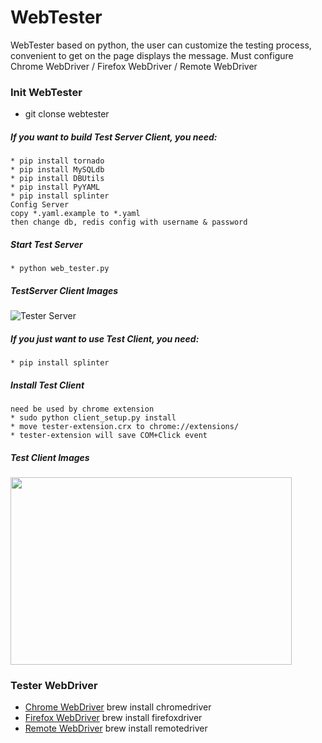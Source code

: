 # WebTester
WebTester based on python, the user can customize the testing process, convenient to get on the page displays the message. Must configure Chrome WebDriver / Firefox WebDriver / Remote WebDriver

### Init WebTester
* git clonse webtester

##### If you want to build Test Server Client, you need:
    * pip install tornado
    * pip install MySQLdb
    * pip install DBUtils
    * pip install PyYAML
    * pip install splinter
    Config Server
    copy *.yaml.example to *.yaml
    then change db, redis config with username & password

##### Start Test Server
    * python web_tester.py

##### TestServer Client Images
![Tester Server](http://img.blog.csdn.net/20150305230326359)


##### If you just want to use Test Client, you need:
    * pip install splinter

##### Install Test Client
    need be used by chrome extension
    * sudo python client_setup.py install
    * move tester-extension.crx to chrome://extensions/
    * tester-extension will save COM+Click event

##### Test Client Images
<img src="http://img.blog.csdn.net/20150305232913569" width = "450" height = "300" />

### Tester WebDriver
* [Chrome WebDriver](http://splinter.cobrateam.info/en/latest/drivers/chrome.html) brew install chromedriver
* [Firefox WebDriver](http://splinter.cobrateam.info/en/latest/drivers/firefox.html) brew install firefoxdriver
* [Remote WebDriver](http://splinter.cobrateam.info/en/latest/drivers/remote.html) brew install remotedriver

